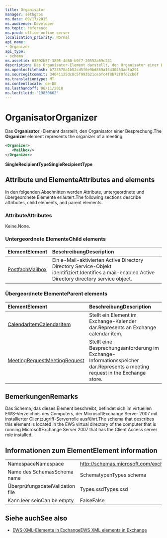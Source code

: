 ```yaml
---
title: Organisator
manager: sethgros
ms.date: 09/17/2015
ms.audience: Developer
ms.topic: reference
ms.prod: office-online-server
localization_priority: Normal
api_name:
- Organizer
api_type:
- schema
ms.assetid: 63892b57-3805-4d60-b9f7-20552a69c241
description: Das Organisator-Element darstellt, den Organisator einer Besprechung.
ms.openlocfilehash: b723578a1b52cd5f6e9bd869a15430453adfa291
ms.sourcegitcommit: 34041125dc8c5f993b21cebfc4f8b72f0fd2cb6f
ms.translationtype: MT
ms.contentlocale: de-DE
ms.lasthandoff: 06/11/2018
ms.locfileid: "19830662"
---
```

# <a name="organizer"></a><span data-ttu-id="edf4f-103">Organisator</span><span class="sxs-lookup"><span data-stu-id="edf4f-103">Organizer</span></span>

<span data-ttu-id="edf4f-104">Das **Organisator** -Element darstellt, den Organisator einer Besprechung.</span><span class="sxs-lookup"><span data-stu-id="edf4f-104">The **Organizer** element represents the organizer of a meeting.</span></span> 
  
```xml
<Organizer>
   <Mailbox/>
</Organizer>
```

<span data-ttu-id="edf4f-105">**SingleRecipientType**</span><span class="sxs-lookup"><span data-stu-id="edf4f-105">**SingleRecipientType**</span></span>

## <a name="attributes-and-elements"></a><span data-ttu-id="edf4f-106">Attribute und Elemente</span><span class="sxs-lookup"><span data-stu-id="edf4f-106">Attributes and elements</span></span>

<span data-ttu-id="edf4f-107">In den folgenden Abschnitten werden Attribute, untergeordnete und übergeordnete Elemente erläutert.</span><span class="sxs-lookup"><span data-stu-id="edf4f-107">The following sections describe attributes, child elements, and parent elements.</span></span>
  
### <a name="attributes"></a><span data-ttu-id="edf4f-108">Attribute</span><span class="sxs-lookup"><span data-stu-id="edf4f-108">Attributes</span></span>

<span data-ttu-id="edf4f-109">Keine.</span><span class="sxs-lookup"><span data-stu-id="edf4f-109">None.</span></span>
  
### <a name="child-elements"></a><span data-ttu-id="edf4f-110">Untergeordnete Elemente</span><span class="sxs-lookup"><span data-stu-id="edf4f-110">Child elements</span></span>

|<span data-ttu-id="edf4f-111">**Element**</span><span class="sxs-lookup"><span data-stu-id="edf4f-111">**Element**</span></span>|<span data-ttu-id="edf4f-112">**Beschreibung**</span><span class="sxs-lookup"><span data-stu-id="edf4f-112">**Description**</span></span>|
|:-----|:-----|
|[<span data-ttu-id="edf4f-113">Postfach</span><span class="sxs-lookup"><span data-stu-id="edf4f-113">Mailbox</span></span>](mailbox.md) <br/> |<span data-ttu-id="edf4f-114">Ein e-Mail-aktivierten Active Directory Directory Service-Objekt identifiziert.</span><span class="sxs-lookup"><span data-stu-id="edf4f-114">Identifies a mail-enabled Active Directory directory service object.</span></span>  <br/> |
   
### <a name="parent-elements"></a><span data-ttu-id="edf4f-115">Übergeordnete Elemente</span><span class="sxs-lookup"><span data-stu-id="edf4f-115">Parent elements</span></span>

|<span data-ttu-id="edf4f-116">**Element**</span><span class="sxs-lookup"><span data-stu-id="edf4f-116">**Element**</span></span>|<span data-ttu-id="edf4f-117">**Beschreibung**</span><span class="sxs-lookup"><span data-stu-id="edf4f-117">**Description**</span></span>|
|:-----|:-----|
|[<span data-ttu-id="edf4f-118">CalendarItem</span><span class="sxs-lookup"><span data-stu-id="edf4f-118">CalendarItem</span></span>](calendaritem.md) <br/> |<span data-ttu-id="edf4f-119">Stellt ein Element im Exchange-Kalender dar.</span><span class="sxs-lookup"><span data-stu-id="edf4f-119">Represents an Exchange calendar item.</span></span>  <br/> |
|[<span data-ttu-id="edf4f-120">MeetingRequest</span><span class="sxs-lookup"><span data-stu-id="edf4f-120">MeetingRequest</span></span>](meetingrequest.md) <br/> |<span data-ttu-id="edf4f-121">Stellt eine Besprechungsanforderung im Exchange-Informationsspeicher dar.</span><span class="sxs-lookup"><span data-stu-id="edf4f-121">Represents a meeting request in the Exchange store.</span></span>  <br/> |
   
## <a name="remarks"></a><span data-ttu-id="edf4f-122">Bemerkungen</span><span class="sxs-lookup"><span data-stu-id="edf4f-122">Remarks</span></span>

<span data-ttu-id="edf4f-123">Das Schema, das dieses Element beschreibt, befindet sich im virtuellen EWS-Verzeichnis des Computers, der MicrosoftExchange Server 2007 mit installierter Clientzugriff-Serverrolle ausführt.</span><span class="sxs-lookup"><span data-stu-id="edf4f-123">The schema that describes this element is located in the EWS virtual directory of the computer that is running MicrosoftExchange Server 2007 that has the Client Access server role installed.</span></span>
  
## <a name="element-information"></a><span data-ttu-id="edf4f-124">Informationen zum Element</span><span class="sxs-lookup"><span data-stu-id="edf4f-124">Element information</span></span>

|||
|:-----|:-----|
|<span data-ttu-id="edf4f-125">Namespace</span><span class="sxs-lookup"><span data-stu-id="edf4f-125">Namespace</span></span>  <br/> |http://schemas.microsoft.com/exchange/services/2006/types  <br/> |
|<span data-ttu-id="edf4f-126">Name des Schemas</span><span class="sxs-lookup"><span data-stu-id="edf4f-126">Schema name</span></span>  <br/> |<span data-ttu-id="edf4f-127">Schematypen</span><span class="sxs-lookup"><span data-stu-id="edf4f-127">Types schema</span></span>  <br/> |
|<span data-ttu-id="edf4f-128">Überprüfungsdatei</span><span class="sxs-lookup"><span data-stu-id="edf4f-128">Validation file</span></span>  <br/> |<span data-ttu-id="edf4f-129">Types.xsd</span><span class="sxs-lookup"><span data-stu-id="edf4f-129">Types.xsd</span></span>  <br/> |
|<span data-ttu-id="edf4f-130">Kann leer sein</span><span class="sxs-lookup"><span data-stu-id="edf4f-130">Can be empty</span></span>  <br/> |<span data-ttu-id="edf4f-131">False</span><span class="sxs-lookup"><span data-stu-id="edf4f-131">False</span></span>  <br/> |
   
## <a name="see-also"></a><span data-ttu-id="edf4f-132">Siehe auch</span><span class="sxs-lookup"><span data-stu-id="edf4f-132">See also</span></span>

- [<span data-ttu-id="edf4f-133">EWS-XML-Elemente in Exchange</span><span class="sxs-lookup"><span data-stu-id="edf4f-133">EWS XML elements in Exchange</span></span>](ews-xml-elements-in-exchange.md)

